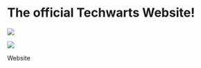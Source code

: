 # The official Techwarts Website!

![](https://img.shields.io/github/license/techwarts/techwarts.github.io)

![](https://img.shields.io/badge/Styling-CSS3-blue)

Website
